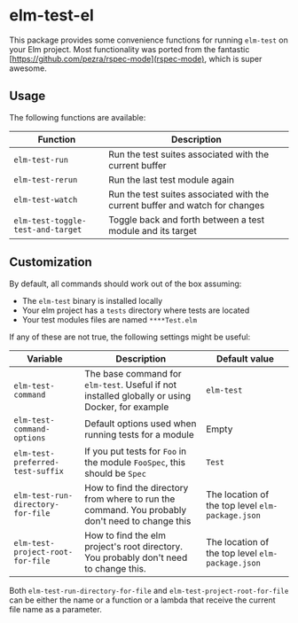 # elm-test-el

This package provides some convenience functions for running `elm-test` on your Elm project.
Most functionality was ported from the fantastic [https://github.com/pezra/rspec-mode](rspec-mode), which is super awesome.


## Usage

The following functions are available:

Function                            | Description                                                                   |
------------------------------------|-------------------------------------------------------------------------------|
`elm-test-run`                      | Run the test suites associated with the current buffer                        |
`elm-test-rerun`                    | Run the last test module again                                                |
`elm-test-watch`                    | Run the test suites associated with the current buffer and watch for changes  |
`elm-test-toggle-test-and-target`   | Toggle back and forth between a test module and its target                    |


## Customization

By default, all commands should work out of the box assuming:

* The `elm-test` binary is installed locally
* Your elm project has a `tests` directory where tests are located
* Your test modules files are named `****Test.elm`

If any of these are not true, the following settings might be useful:


Variable                          | Description | Default value |
----------------------------------|-------------|---------------|
`elm-test-command`                | The base command for `elm-test`. Useful if not installed globally or using Docker, for example | `elm-test` |
`elm-test-command-options`        | Default options used when running tests for a module | Empty |
`elm-test-preferred-test-suffix`  | If you put tests for `Foo` in the module `FooSpec`, this should be `Spec` | `Test` |
`elm-test-run-directory-for-file` | How to find the directory from where to run the command. You probably don't need to change this | The location of the top level `elm-package.json` |
`elm-test-project-root-for-file`  | How to find the elm project's root directory. You probably don't need to change this. | The location of the top level `elm-package.json` |

Both `elm-test-run-directory-for-file` and `elm-test-project-root-for-file` can be either the name or a function or a lambda that receive the current file name as a parameter.
